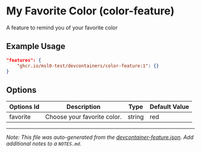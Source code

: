 
# My Favorite Color (color-feature)

A feature to remind you of your favorite color

## Example Usage

```json
"features": {
    "ghcr.io/msl0-test/devcontainers/color-feature:1": {}
}
```

## Options

| Options Id | Description | Type | Default Value |
|-----|-----|-----|-----|
| favorite | Choose your favorite color. | string | red |



---

_Note: This file was auto-generated from the [devcontainer-feature.json](https://github.com/msl0-test/devcontainers/blob/main/src/features/color-feature/devcontainer-feature.json).  Add additional notes to a `NOTES.md`._
